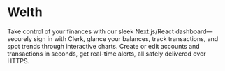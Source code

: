 # Welth
Take control of your finances with our sleek Next.js/React dashboard—securely sign in with Clerk, glance your balances, track transactions, and spot trends through interactive charts. Create or edit accounts and transactions in seconds, get real-time alerts, all safely delivered over HTTPS.
